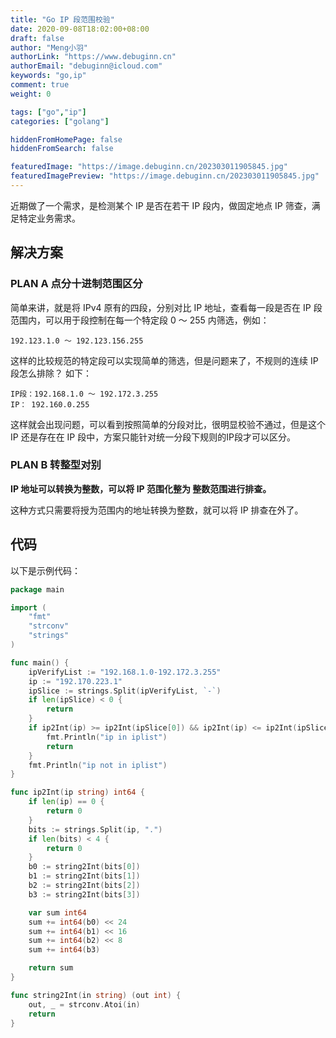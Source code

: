 ```yaml
---
title: "Go IP 段范围校验"
date: 2020-09-08T18:02:00+08:00
draft: false
author: "Meng小羽"
authorLink: "https://www.debuginn.cn"
authorEmail: "debuginn@icloud.com"
keywords: "go,ip"
comment: true
weight: 0

tags: ["go","ip"]
categories: ["golang"]

hiddenFromHomePage: false
hiddenFromSearch: false

featuredImage: "https://image.debuginn.cn/202303011905845.jpg"
featuredImagePreview: "https://image.debuginn.cn/202303011905845.jpg"
---
```


近期做了一个需求，是检测某个 IP 是否在若干 IP 段内，做固定地点 IP 筛查，满足特定业务需求。

## 解决方案

### PLAN A 点分十进制范围区分

简单来讲，就是将 IPv4 原有的四段，分别对比 IP 地址，查看每一段是否在 IP 段范围内，可以用于段控制在每一个特定段 0 ～ 255 内筛选，例如：

```sybase
192.123.1.0 ～ 192.123.156.255 
```

这样的比较规范的特定段可以实现简单的筛选，但是问题来了，不规则的连续 IP 段怎么排除？ 如下：

```sybase
IP段：192.168.1.0 ～ 192.172.3.255
IP： 192.160.0.255
```

这样就会出现问题，可以看到按照简单的分段对比，很明显校验不通过，但是这个 IP 还是存在在 IP 段中，方案只能针对统一分段下规则的IP段才可以区分。

### PLAN B 转整型对别

**IP 地址可以转换为整数，可以将 IP 范围化整为 整数范围进行排查。**

这种方式只需要将授为范围内的地址转换为整数，就可以将 IP 排查在外了。

## 代码

以下是示例代码：

```go
package main

import (
	"fmt"
	"strconv"
	"strings"
)

func main() {
	ipVerifyList := "192.168.1.0-192.172.3.255"
	ip := "192.170.223.1"
	ipSlice := strings.Split(ipVerifyList, `-`)
	if len(ipSlice) < 0 {
		return
	}
	if ip2Int(ip) >= ip2Int(ipSlice[0]) && ip2Int(ip) <= ip2Int(ipSlice[1]) {
		fmt.Println("ip in iplist")
		return
	}
	fmt.Println("ip not in iplist")
}

func ip2Int(ip string) int64 {
	if len(ip) == 0 {
		return 0
	}
	bits := strings.Split(ip, ".")
	if len(bits) < 4 {
		return 0
	}
	b0 := string2Int(bits[0])
	b1 := string2Int(bits[1])
	b2 := string2Int(bits[2])
	b3 := string2Int(bits[3])

	var sum int64
	sum += int64(b0) << 24
	sum += int64(b1) << 16
	sum += int64(b2) << 8
	sum += int64(b3)

	return sum
}

func string2Int(in string) (out int) {
	out, _ = strconv.Atoi(in)
	return
}
```
